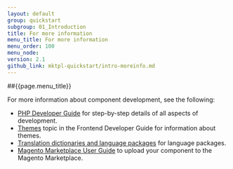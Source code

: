 ```yaml
---
layout: default
group: quickstart
subgroup: 01_Introduction
title: For more information
menu_title: For more information
menu_order: 100
menu_node: 
version: 2.1
github_link: mktpl-quickstart/intro-moreinfo.md
---
```


##{{page.menu_title}}

For more information about component development, see the following:

*	<a href="{{page.baseurl}}extension-dev-guide/bk-extension-dev-guide.html">PHP Developer Guide</a> for step-by-step details of all aspects of development.
*	<a href="{{page.baseurl}}frontend-dev-guide/themes/theme-general.html">Themes</a> topic in the Frontend Developer Guide for information about themes.
*	<a href="{{page.baseurl}}config-guide/cli/config-cli-subcommands-i18n.html">Translation dictionaries and language packages</a> for language packages.
*	<a href="http://docs.magento.com/marketplace/user_guide/getting-started.html" target="_blank">Magento Marketplace User Guide</a> to upload your component to the Magento Marketplace.




